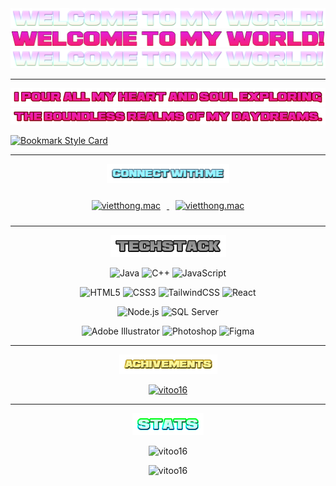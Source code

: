 <div align="center">
  <img src="https://raw.githubusercontent.com/vitoo16/IMAGESFAKEDATA/refs/heads/main/cooltext474499711277273.png" alt="Welcome to My World! 🌟" />
  <img src="https://raw.githubusercontent.com/vitoo16/IMAGESFAKEDATA/refs/heads/main/cooltext474498581951299.png" alt="Welcome to My World! 🌟" />
  <img src="https://raw.githubusercontent.com/vitoo16/IMAGESFAKEDATA/refs/heads/main/cooltext474499711277273.png" alt="Welcome to My World! 🌟" />
</div>

---

<div align="center">
  <img src="https://raw.githubusercontent.com/vitoo16/IMAGESFAKEDATA/refs/heads/main/cooltext474499077112329.png"/>
  <img src="https://raw.githubusercontent.com/vitoo16/IMAGESFAKEDATA/refs/heads/main/cooltext474499090034749.png"/>

</div>


[![Bookmark Style Card](https://svg.bookmark.style/api?url=https://github.com/vitoo16/TMT-Shoes-Ecommerce-Website)](https://github.com/vitoo16/TMT-Shoes-Ecommerce-Website)

---

<div align="center">
  <img src="https://raw.githubusercontent.com/vitoo16/IMAGESFAKEDATA/refs/heads/main/cooltext474499995376795.png"/>
    <p>
      <a href="https://fb.com/vietthong.mac" target="_blank">
        <img src="https://raw.githubusercontent.com/rahuldkjain/github-profile-readme-generator/master/src/images/icons/Social/facebook.svg" alt="vietthong.mac" height="30" width="40" style="margin: 10px;" />
      </a>
      <a href="https://www.youtube.com/@ourhappiness6539" target="_blank">
        <img src="https://raw.githubusercontent.com/rahuldkjain/github-profile-readme-generator/master/src/images/icons/Social/youtube.svg" alt="vietthong.mac" height="30" width="40" style="margin: 10px;" />
      </a>
    </p>
  </div>
</div>

---
<div align="center">
  <img src="https://raw.githubusercontent.com/vitoo16/IMAGESFAKEDATA/refs/heads/main/cooltext474500153975654.png"/>
<p>
  <img src="https://img.shields.io/badge/-Java-%23007396?style=for-the-badge&logo=java&logoColor=white" alt="Java" />
  <img src="https://img.shields.io/badge/-C%2B%2B-%2300599C?style=for-the-badge&logo=c%2B%2B&logoColor=white" alt="C++" />
  <img src="https://img.shields.io/badge/-JavaScript-%23F7DF1C?style=for-the-badge&logo=javascript&logoColor=black" alt="JavaScript" />
</p>
<p>
  <img src="https://img.shields.io/badge/-HTML5-%23E44D27?style=for-the-badge&logo=html5&logoColor=white" alt="HTML5" />
  <img src="https://img.shields.io/badge/-CSS3-%231572B6?style=for-the-badge&logo=css3&logoColor=white" alt="CSS3" />
  <img src="https://img.shields.io/badge/-TailwindCSS-%2306B6D4?style=for-the-badge&logo=tailwind-css&logoColor=white" alt="TailwindCSS" />
  <img src="https://img.shields.io/badge/-React-%2361DAFB?style=for-the-badge&logo=react&logoColor=black" alt="React" />
</p>
<p>
  <img src="https://img.shields.io/badge/-Node.js-%23339933?style=for-the-badge&logo=node.js&logoColor=white" alt="Node.js" />
  <img src="https://img.shields.io/badge/-Microsoft%20SQL%20Server-%23CC2927?style=for-the-badge&logo=microsoft-sql-server&logoColor=white" alt="SQL Server" />
</p>
<p>
  <img src="https://img.shields.io/badge/-Adobe%20Illustrator-%23FF9A00?style=for-the-badge&logo=adobe-illustrator&logoColor=white" alt="Adobe Illustrator" />
  <img src="https://img.shields.io/badge/-Photoshop-%2331A8FF?style=for-the-badge&logo=adobe-photoshop&logoColor=white" alt="Photoshop" />
  <img src="https://img.shields.io/badge/-Figma-%23F24E1E?style=for-the-badge&logo=figma&logoColor=white" alt="Figma" />
</p>
<div/>
  
---

<div align="center">

  <img src="https://raw.githubusercontent.com/vitoo16/IMAGESFAKEDATA/refs/heads/main/cooltext474500062784904.png"/>
<p>
  <a href="https://github.com/ryo-ma/github-profile-trophy">
    <img src="https://github-profile-trophy.vercel.app/?username=vitoo16&margin-w=15&margin-h=15&theme=gruvbox" alt="vitoo16" />
  </a>
</p>
<div/>
  
---

  <div align="center">
  <img src="https://raw.githubusercontent.com/vitoo16/IMAGESFAKEDATA/refs/heads/main/cooltext474500708280969.png"/>
  <p>
    <img src="https://github-readme-stats.vercel.app/api?username=vitoo16&show_icons=true&theme=radical&locale=en" alt="vitoo16" />
  </p>
  <p>
    <img src="https://github-readme-stats.vercel.app/api/top-langs?username=vitoo16&show_icons=true&locale=en&layout=compact&theme=radical" alt="vitoo16" />
  </p>
</div>
